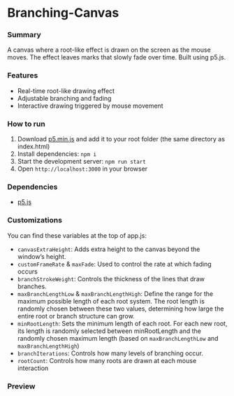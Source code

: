 # Branching-Canvas

### Summary
A canvas where a root-like effect is drawn on the screen as the mouse moves. The effect leaves marks that slowly fade over time. Built using p5.js.

### Features
- Real-time root-like drawing effect
- Adjustable branching and fading
- Interactive drawing triggered by mouse movement

### How to run
1. Download [p5.min.js](https://p5js.org/download/) and add it to your root folder (the same directory as index.html)
2. Install dependencies: `npm i`
3. Start the development server: `npm run start`
4. Open `http://localhost:3000` in your browser

### Dependencies
- [p5.js](https://p5js.org/)

### Customizations
You can find these variables at the top of app.js:
- `canvasExtraHeight`: Adds extra height to the canvas beyond the window’s height.
- `customFrameRate` & `maxFade`: Used to control the rate at which fading occurs
-  `branchStrokeWeight`: Controls the thickness of the lines that draw branches.
-  `maxBranchLengthLow` & `maxBranchLengthHigh`: Define the range for the maximum possible length of each root system. The root length is randomly chosen between these two values, determining how large the entire root or branch structure can grow.
- `minRootLength`: Sets the minimum length of each root. For each new root, its length is randomly selected between minRootLength and the randomly chosen maximum length (based on `maxBranchLengthLow` and `maxBranchLengthHigh`)
- `branchIterations`: Controls how many levels of branching occur.
- `rootCount`: Controls how many roots are drawn at each mouse interaction

### Preview
